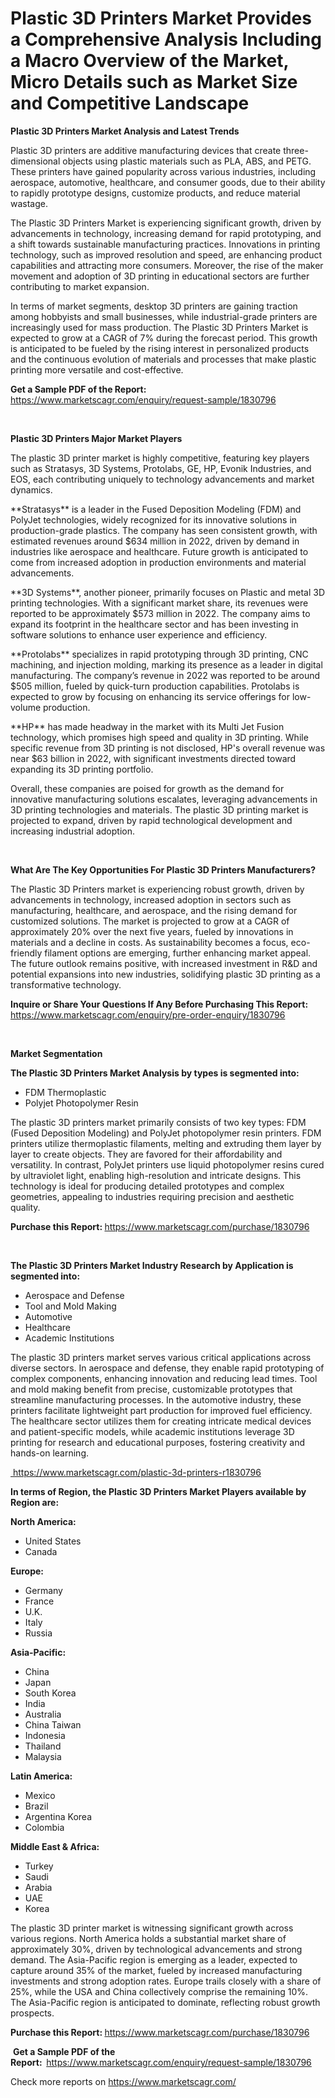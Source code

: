 <p><h1>Plastic 3D Printers Market Provides a Comprehensive Analysis Including a Macro Overview of the Market, Micro Details such as Market Size and Competitive Landscape</h1></p><p><strong>Plastic 3D Printers Market Analysis and Latest Trends</strong></p>
<p><p>Plastic 3D printers are additive manufacturing devices that create three-dimensional objects using plastic materials such as PLA, ABS, and PETG. These printers have gained popularity across various industries, including aerospace, automotive, healthcare, and consumer goods, due to their ability to rapidly prototype designs, customize products, and reduce material wastage.</p><p>The Plastic 3D Printers Market is experiencing significant growth, driven by advancements in technology, increasing demand for rapid prototyping, and a shift towards sustainable manufacturing practices. Innovations in printing technology, such as improved resolution and speed, are enhancing product capabilities and attracting more consumers. Moreover, the rise of the maker movement and adoption of 3D printing in educational sectors are further contributing to market expansion.</p><p>In terms of market segments, desktop 3D printers are gaining traction among hobbyists and small businesses, while industrial-grade printers are increasingly used for mass production. The Plastic 3D Printers Market is expected to grow at a CAGR of 7% during the forecast period. This growth is anticipated to be fueled by the rising interest in personalized products and the continuous evolution of materials and processes that make plastic printing more versatile and cost-effective.</p></p>
<p><strong>Get a Sample PDF of the Report:&nbsp;</strong> <a href="https://www.marketscagr.com/enquiry/request-sample/1830796?utm_campaign=2299&utm_medium=2&utm_source=Github&utm_content=ia&utm_term=19022025&utm_id=plastic-3d-printers">https://www.marketscagr.com/enquiry/request-sample/1830796</a></p>
<p>&nbsp;</p>
<p><strong>Plastic 3D Printers Major Market Players</strong></p>
<p><p>The plastic 3D printer market is highly competitive, featuring key players such as Stratasys, 3D Systems, Protolabs, GE, HP, Evonik Industries, and EOS, each contributing uniquely to technology advancements and market dynamics.</p><p>**Stratasys** is a leader in the Fused Deposition Modeling (FDM) and PolyJet technologies, widely recognized for its innovative solutions in production-grade plastics. The company has seen consistent growth, with estimated revenues around $634 million in 2022, driven by demand in industries like aerospace and healthcare. Future growth is anticipated to come from increased adoption in production environments and material advancements.</p><p>**3D Systems**, another pioneer, primarily focuses on Plastic and metal 3D printing technologies. With a significant market share, its revenues were reported to be approximately $573 million in 2022. The company aims to expand its footprint in the healthcare sector and has been investing in software solutions to enhance user experience and efficiency.</p><p>**Protolabs** specializes in rapid prototyping through 3D printing, CNC machining, and injection molding, marking its presence as a leader in digital manufacturing. The company’s revenue in 2022 was reported to be around $505 million, fueled by quick-turn production capabilities. Protolabs is expected to grow by focusing on enhancing its service offerings for low-volume production.</p><p>**HP** has made headway in the market with its Multi Jet Fusion technology, which promises high speed and quality in 3D printing. While specific revenue from 3D printing is not disclosed, HP's overall revenue was near $63 billion in 2022, with significant investments directed toward expanding its 3D printing portfolio.</p><p>Overall, these companies are poised for growth as the demand for innovative manufacturing solutions escalates, leveraging advancements in 3D printing technologies and materials. The plastic 3D printing market is projected to expand, driven by rapid technological development and increasing industrial adoption.</p></p>
<p>&nbsp;</p>
<p><strong>What Are The Key Opportunities For Plastic 3D Printers Manufacturers?</strong></p>
<p><p>The Plastic 3D Printers market is experiencing robust growth, driven by advancements in technology, increased adoption in sectors such as manufacturing, healthcare, and aerospace, and the rising demand for customized solutions. The market is projected to grow at a CAGR of approximately 20% over the next five years, fueled by innovations in materials and a decline in costs. As sustainability becomes a focus, eco-friendly filament options are emerging, further enhancing market appeal. The future outlook remains positive, with increased investment in R&D and potential expansions into new industries, solidifying plastic 3D printing as a transformative technology.</p></p>
<p><strong>Inquire or Share Your Questions If Any Before Purchasing This Report:</strong> <a href="https://www.marketscagr.com/enquiry/pre-order-enquiry/1830796?utm_campaign=2299&utm_medium=2&utm_source=Github&utm_content=ia&utm_term=19022025&utm_id=plastic-3d-printers">https://www.marketscagr.com/enquiry/pre-order-enquiry/1830796</a></p>
<p>&nbsp;</p>
<p><strong>Market Segmentation</strong></p>
<p><strong>The Plastic 3D Printers Market Analysis by types is segmented into:</strong></p>
<p><ul><li>FDM Thermoplastic</li><li>Polyjet Photopolymer Resin</li></ul></p>
<p><p>The plastic 3D printers market primarily consists of two key types: FDM (Fused Deposition Modeling) and PolyJet photopolymer resin printers. FDM printers utilize thermoplastic filaments, melting and extruding them layer by layer to create objects. They are favored for their affordability and versatility. In contrast, PolyJet printers use liquid photopolymer resins cured by ultraviolet light, enabling high-resolution and intricate designs. This technology is ideal for producing detailed prototypes and complex geometries, appealing to industries requiring precision and aesthetic quality.</p></p>
<p><strong>Purchase this Report:&nbsp;</strong><a href="https://www.marketscagr.com/purchase/1830796?utm_campaign=2299&utm_medium=2&utm_source=Github&utm_content=ia&utm_term=19022025&utm_id=plastic-3d-printers">https://www.marketscagr.com/purchase/1830796</a></p>
<p>&nbsp;</p>
<p><strong>The Plastic 3D Printers Market Industry Research by Application is segmented into:</strong></p>
<p><ul><li>Aerospace and Defense</li><li>Tool and Mold Making</li><li>Automotive</li><li>Healthcare</li><li>Academic Institutions</li></ul></p>
<p><p>The plastic 3D printers market serves various critical applications across diverse sectors. In aerospace and defense, they enable rapid prototyping of complex components, enhancing innovation and reducing lead times. Tool and mold making benefit from precise, customizable prototypes that streamline manufacturing processes. In the automotive industry, these printers facilitate lightweight part production for improved fuel efficiency. The healthcare sector utilizes them for creating intricate medical devices and patient-specific models, while academic institutions leverage 3D printing for research and educational purposes, fostering creativity and hands-on learning.</p></p>
<p><a href="https://www.marketscagr.com/plastic-3d-printers-r1830796?utm_campaign=2299&utm_medium=2&utm_source=Github&utm_content=ia&utm_term=19022025&utm_id=plastic-3d-printers">&nbsp;https://www.marketscagr.com/plastic-3d-printers-r1830796</a></p>
<p><strong>In terms of Region, the Plastic 3D Printers Market Players available by Region are:</strong></p>
<p>
    <p> <strong> North America: </strong>
        <ul>
            <li>United States</li>
            <li>Canada</li>
        </ul>
        </p> 
    <p> <strong> Europe: </strong>
        <ul>
            <li>Germany</li>
            <li>France</li>
            <li>U.K.</li>
            <li>Italy</li>
            <li>Russia</li>
        </ul>
        </p> 
    <p> <strong> Asia-Pacific: </strong>
        <ul>
            <li>China</li>
            <li>Japan</li>
            <li>South Korea</li>
            <li>India</li>
            <li>Australia</li>
            <li>China Taiwan</li>
            <li>Indonesia</li>
            <li>Thailand</li>
            <li>Malaysia</li>
        </ul>
        </p> 
    <p> <strong> Latin America: </strong>
        <ul>
            <li>Mexico</li>
            <li>Brazil</li>
            <li>Argentina Korea</li>
            <li>Colombia</li>
        </ul>
        </p> 
    <p> <strong> Middle East & Africa: </strong>
        <ul>
            <li>Turkey</li>
            <li>Saudi</li>
            <li>Arabia</li>
            <li>UAE</li>
            <li>Korea</li>
        </ul>
    </p>
    </p>
<p><p>The plastic 3D printer market is witnessing significant growth across various regions. North America holds a substantial market share of approximately 30%, driven by technological advancements and strong demand. The Asia-Pacific region is emerging as a leader, expected to capture around 35% of the market, fueled by increased manufacturing investments and strong adoption rates. Europe trails closely with a share of 25%, while the USA and China collectively comprise the remaining 10%. The Asia-Pacific region is anticipated to dominate, reflecting robust growth prospects.</p></p>
<p><strong>Purchase this Report: </strong><a href="https://www.marketscagr.com/purchase/1830796?utm_campaign=2299&utm_medium=2&utm_source=Github&utm_content=ia&utm_term=19022025&utm_id=plastic-3d-printers">https://www.marketscagr.com/purchase/1830796</a></p>
<p>&nbsp;<strong>Get a Sample PDF of the Report:&nbsp;&nbsp;</strong><a href="https://www.marketscagr.com/enquiry/request-sample/1830796?utm_campaign=2299&utm_medium=2&utm_source=Github&utm_content=ia&utm_term=19022025&utm_id=plastic-3d-printers">https://www.marketscagr.com/enquiry/request-sample/1830796</a></p>
<p><strong></strong></p>
<p>Check more reports on <a href="https://www.marketscagr.com/?utm_campaign=2299&utm_medium=2&utm_source=Github&utm_content=ia&utm_term=19022025&utm_id=plastic-3d-printers">https://www.marketscagr.com/</a></p>